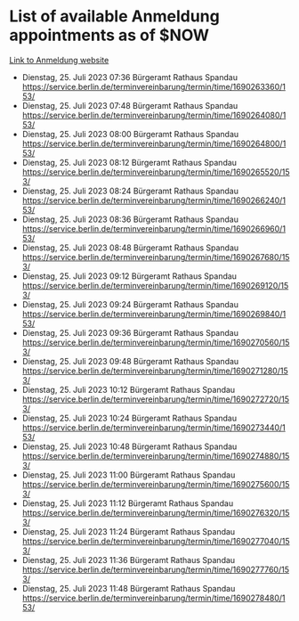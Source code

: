 # List of available Anmeldung appointments as of $NOW
[Link to Anmeldung website](https://service.berlin.de/terminvereinbarung/termin/tag.php?termin=1&anliegen[]=120686&dienstleisterlist=122210,122217,327316,122219,327312,122227,327314,122231,327346,122243,327348,122254,122252,329742,122260,329745,122262,329748,122271,327278,122273,327274,122277,327276,330436,122280,327294,122282,327290,122284,327292,122291,327270,122285,327266,122286,327264,122296,327268,150230,329760,122297,327286,122294,327284,122312,329763,122314,329775,122304,327330,122311,327334,122309,327332,317869,122281,327352,122279,329772,122283,122276,327324,122274,327326,122267,329766,122246,327318,122251,327320,122257,327322,122208,327298,122226,327300&herkunft=http%3A%2F%2Fservice.berlin.de%2Fdienstleistung%2F120686%2F)
- Dienstag, 25. Juli 2023 07:36 Bürgeramt Rathaus Spandau https://service.berlin.de/terminvereinbarung/termin/time/1690263360/153/
- Dienstag, 25. Juli 2023 07:48 Bürgeramt Rathaus Spandau https://service.berlin.de/terminvereinbarung/termin/time/1690264080/153/
- Dienstag, 25. Juli 2023 08:00 Bürgeramt Rathaus Spandau https://service.berlin.de/terminvereinbarung/termin/time/1690264800/153/
- Dienstag, 25. Juli 2023 08:12 Bürgeramt Rathaus Spandau https://service.berlin.de/terminvereinbarung/termin/time/1690265520/153/
- Dienstag, 25. Juli 2023 08:24 Bürgeramt Rathaus Spandau https://service.berlin.de/terminvereinbarung/termin/time/1690266240/153/
- Dienstag, 25. Juli 2023 08:36 Bürgeramt Rathaus Spandau https://service.berlin.de/terminvereinbarung/termin/time/1690266960/153/
- Dienstag, 25. Juli 2023 08:48 Bürgeramt Rathaus Spandau https://service.berlin.de/terminvereinbarung/termin/time/1690267680/153/
- Dienstag, 25. Juli 2023 09:12 Bürgeramt Rathaus Spandau https://service.berlin.de/terminvereinbarung/termin/time/1690269120/153/
- Dienstag, 25. Juli 2023 09:24 Bürgeramt Rathaus Spandau https://service.berlin.de/terminvereinbarung/termin/time/1690269840/153/
- Dienstag, 25. Juli 2023 09:36 Bürgeramt Rathaus Spandau https://service.berlin.de/terminvereinbarung/termin/time/1690270560/153/
- Dienstag, 25. Juli 2023 09:48 Bürgeramt Rathaus Spandau https://service.berlin.de/terminvereinbarung/termin/time/1690271280/153/
- Dienstag, 25. Juli 2023 10:12 Bürgeramt Rathaus Spandau https://service.berlin.de/terminvereinbarung/termin/time/1690272720/153/
- Dienstag, 25. Juli 2023 10:24 Bürgeramt Rathaus Spandau https://service.berlin.de/terminvereinbarung/termin/time/1690273440/153/
- Dienstag, 25. Juli 2023 10:48 Bürgeramt Rathaus Spandau https://service.berlin.de/terminvereinbarung/termin/time/1690274880/153/
- Dienstag, 25. Juli 2023 11:00 Bürgeramt Rathaus Spandau https://service.berlin.de/terminvereinbarung/termin/time/1690275600/153/
- Dienstag, 25. Juli 2023 11:12 Bürgeramt Rathaus Spandau https://service.berlin.de/terminvereinbarung/termin/time/1690276320/153/
- Dienstag, 25. Juli 2023 11:24 Bürgeramt Rathaus Spandau https://service.berlin.de/terminvereinbarung/termin/time/1690277040/153/
- Dienstag, 25. Juli 2023 11:36 Bürgeramt Rathaus Spandau https://service.berlin.de/terminvereinbarung/termin/time/1690277760/153/
- Dienstag, 25. Juli 2023 11:48 Bürgeramt Rathaus Spandau https://service.berlin.de/terminvereinbarung/termin/time/1690278480/153/
